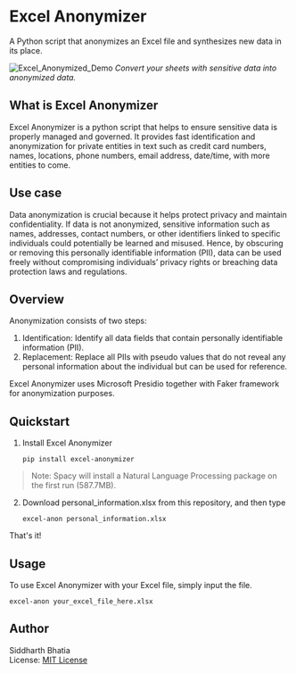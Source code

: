 # Excel Anonymizer
 A Python script that anonymizes an Excel file and synthesizes new data in its place.

![Excel_Anonymized_Demo](https://github.com/Welding-Torch/Anonymize_Excel/assets/46340124/78b03e03-bad0-4cb0-9b84-46e3197e9344)
_Convert your sheets with sensitive data into anonymized data._

## What is Excel Anonymizer
Excel Anonymizer is a python script that helps to ensure sensitive data is properly managed and governed. It provides fast identification and anonymization for private entities in text such as credit card numbers, names, locations, phone numbers, email address, date/time, with more entities to come.  

## Use case
Data anonymization is crucial because it helps protect privacy and maintain confidentiality. If data is not anonymized, sensitive information such as names, addresses, contact numbers, or other identifiers linked to specific individuals could potentially be learned and misused. Hence, by obscuring or removing this personally identifiable information (PII), data can be used freely without compromising individuals’ privacy rights or breaching data protection laws and regulations.  

## Overview
Anonymization consists of two steps:  
1. Identification: Identify all data fields that contain personally identifiable information (PII).  
2. Replacement: Replace all PIIs with pseudo values that do not reveal any personal information about the individual but can be used for reference.  

Excel Anonymizer uses Microsoft Presidio together with Faker framework for anonymization purposes.

## Quickstart
1. Install Excel Anonymizer
   ```
   pip install excel-anonymizer
   ```
> Note: Spacy will install a Natural Language Processing package on the first run (587.7MB).

2. Download personal_information.xlsx from this repository, and then type
   ```
   excel-anon personal_information.xlsx
   ```

That's it! 

## Usage
To use Excel Anonymizer with your Excel file, simply input the file.
```
excel-anon your_excel_file_here.xlsx
```

## Author
Siddharth Bhatia  
License: [MIT License](https://github.com/Welding-Torch/Anonymize_Excel/blob/main/LICENSE)
